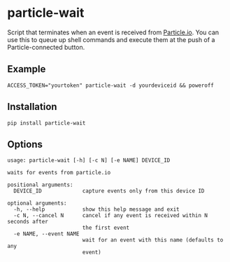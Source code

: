 # particle-wait

Script that terminates when an event is received from [Particle.io](http://particle.io). You can use this to queue up shell commands and execute them at the push of a Particle-connected button.

## Example

```
ACCESS_TOKEN="yourtoken" particle-wait -d yourdeviceid && poweroff
```

## Installation

```
pip install particle-wait
```

## Options

```
usage: particle-wait [-h] [-c N] [-e NAME] DEVICE_ID

waits for events from particle.io

positional arguments:
  DEVICE_ID             capture events only from this device ID

optional arguments:
  -h, --help            show this help message and exit
  -c N, --cancel N      cancel if any event is received within N seconds after
                        the first event
  -e NAME, --event NAME
                        wait for an event with this name (defaults to any
                        event)
```

